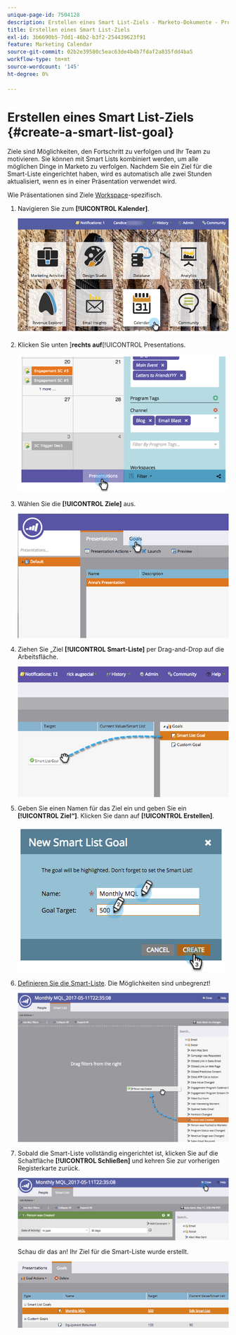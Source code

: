 ```yaml
---
unique-page-id: 7504128
description: Erstellen eines Smart List-Ziels - Marketo-Dokumente - Produktdokumentation
title: Erstellen eines Smart List-Ziels
exl-id: 3b6690b5-7dd1-46b2-b3f2-254439623f91
feature: Marketing Calendar
source-git-commit: 02b2e39580c5eac63de4b4b7fdaf2a835fdd4ba5
workflow-type: tm+mt
source-wordcount: '145'
ht-degree: 0%

---
```


# Erstellen eines Smart List-Ziels {#create-a-smart-list-goal}

Ziele sind Möglichkeiten, den Fortschritt zu verfolgen und Ihr Team zu motivieren. Sie können mit Smart Lists kombiniert werden, um alle möglichen Dinge in Marketo zu verfolgen. Nachdem Sie ein Ziel für die Smart-Liste eingerichtet haben, wird es automatisch alle zwei Stunden aktualisiert, wenn es in einer Präsentation verwendet wird.

Wie Präsentationen sind Ziele [Workspace](/help/marketo/product-docs/administration/workspaces-and-person-partitions/understanding-workspaces-and-person-partitions.md)-spezifisch.

1. Navigieren Sie zum **[!UICONTROL Kalender]**.

   ![](assets/2017-05-10-15-30-47-1.png)

1. Klicken Sie unten ]**rechts auf**[!UICONTROL  Presentations.

   ![](assets/image2015-3-24-12-3a2-3a55.png)

1. Wählen Sie die **[!UICONTROL Ziele]** aus.

   ![](assets/image2015-3-26-12-3a25-3a17.png)

1. Ziehen Sie „Ziel **[!UICONTROL Smart-Liste]** per Drag-and-Drop auf die Arbeitsfläche.

   ![](assets/image2015-3-24-12-3a47-3a36.png)

1. Geben Sie einen Namen für das Ziel ein und geben Sie ein **[!UICONTROL Ziel“]**. Klicken Sie dann auf **[!UICONTROL Erstellen]**.

   ![](assets/image2015-3-24-12-3a50-3a6.png)

1. [Definieren Sie die Smart-Liste](/help/marketo/product-docs/core-marketo-concepts/smart-lists-and-static-lists/creating-a-smart-list/find-and-add-filters-to-a-smart-list.md). Die Möglichkeiten sind unbegrenzt!

   ![](assets/mql.png)

1. Sobald die Smart-Liste vollständig eingerichtet ist, klicken Sie auf die Schaltfläche **[!UICONTROL Schließen]** und kehren Sie zur vorherigen Registerkarte zurück.

   ![](assets/mql2.png)

   Schau dir das an! Ihr Ziel für die Smart-Liste wurde erstellt.

   ![](assets/image2015-3-24-13-3a0-3a35.png)
